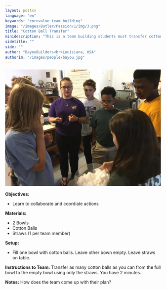 ```yaml
---
layout: postcv
language: "en"
keywords: "corevalue team_building"
image: "/images/Butler/Passion/1/img/3.png"
title: "Cotton Ball Transfer"
minidescription: "This is a team building students must transfer cotton balls using only straws."
sidetitle: ""
side: ""
author: "BayouBuilders<br>Louisiana, USA"
authorim: "/images/people/bayou.jpg"
---
```



<img src="/images/CoreValues/CottonBallTransfer.jpg" style="max-width: 100%">

<b>Objectives:</b>
- Learn to collaborate and coordiate actions

<b>Materials:</b>
- 2 Bowls
- Cotton Balls
- Straws (1 per team member)

<b>Setup:</b>
- Fill one bowl with cotton balls. Leave other bown empty. Leave straws on table.

<b>Instructions to Team:</b>
Transfer as many cotton balls as you can from the full bowl to the empty bowl using only the straws. You have 2 minutes.

<b>Notes:</b>
How does the team come up with their plan?



